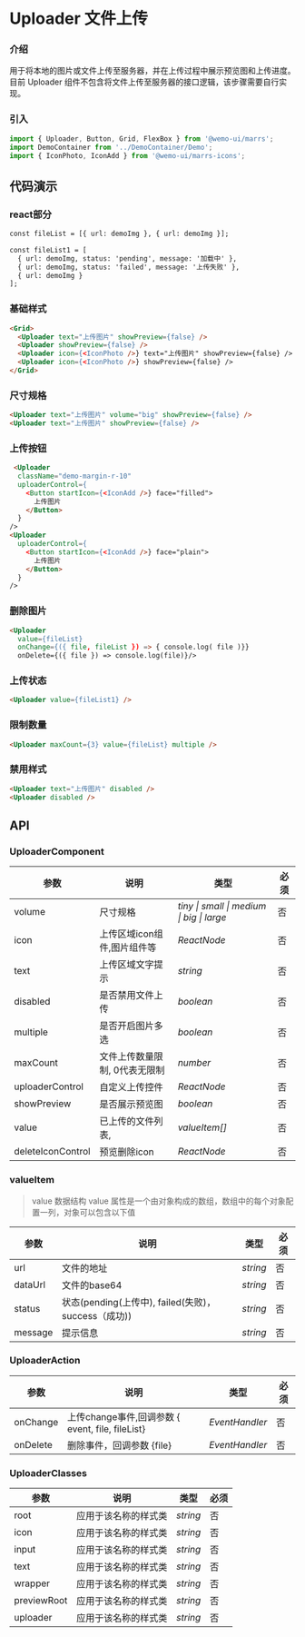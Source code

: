 # Uploader 文件上传

### 介绍

用于将本地的图片或文件上传至服务器，并在上传过程中展示预览图和上传进度。目前 Uploader 组件不包含将文件上传至服务器的接口逻辑，该步骤需要自行实现。

### 引入

```js
import { Uploader, Button, Grid, FlexBox } from '@wemo-ui/marrs';
import DemoContainer from '../DemoContainer/Demo';
import { IconPhoto, IconAdd } from '@wemo-ui/marrs-icons';
```

## 代码演示

### react部分

```html
const fileList = [{ url: demoImg }, { url: demoImg }];

const fileList1 = [
  { url: demoImg, status: 'pending', message: '加载中' },
  { url: demoImg, status: 'failed', message: '上传失败' },
  { url: demoImg }
];
```

### 基础样式

```html
<Grid>
  <Uploader text="上传图片" showPreview={false} />
  <Uploader showPreview={false} />
  <Uploader icon={<IconPhoto />} text="上传图片" showPreview={false} />
  <Uploader icon={<IconPhoto />} showPreview={false} />
</Grid>
```
### 尺寸规格

```html
<Uploader text="上传图片" volume="big" showPreview={false} />
<Uploader text="上传图片" showPreview={false} />
```
### 上传按钮

```html
 <Uploader
  className="demo-margin-r-10"
  uploaderControl={
    <Button startIcon={<IconAdd />} face="filled">
      上传图片
    </Button>
  }
/>
<Uploader
  uploaderControl={
    <Button startIcon={<IconAdd />} face="plain">
      上传图片
    </Button>
  }
/>
```
### 删除图片

```html
<Uploader
  value={fileList}
  onChange={({ file, fileList }) => { console.log( file )}}
  onDelete={({ file }) => console.log(file)}/>
```
### 上传状态

```html
<Uploader value={fileList1} />
```
### 限制数量

```html
<Uploader maxCount={3} value={fileList} multiple />
```
### 禁用样式

```html
<Uploader text="上传图片" disabled />
<Uploader disabled />
```


## API

### UploaderComponent


|参数|说明|类型|必须|
|--|--|--|--|
|volume|尺寸规格|_tiny \| small \| medium \| big \| large_|否|
|icon| 上传区域icon组件,图片组件等|_ReactNode_|否|
|text| 上传区域文字提示|_string_|否|
|disabled| 是否禁用文件上传|_boolean_|否|
|multiple| 是否开启图片多选|_boolean_|否|
|maxCount| 文件上传数量限制, 0代表无限制|_number_|否|
|uploaderControl| 自定义上传控件|_ReactNode_|否|
|showPreview| 是否展示预览图|_boolean_|否|
|value| 已上传的文件列表,|_valueItem[]_|否|
|deleteIconControl| 预览删除icon|_ReactNode_|否|

### valueItem

  > value 数据结构
  > value 属性是一个由对象构成的数组，数组中的每个对象配置一列，对象可以包含以下值
  

|参数|说明|类型|必须|
|--|--|--|--|
|url| 文件的地址|_string_|否|
|dataUrl| 文件的base64|_string_|否|
|status| 状态(pending(上传中), failed(失败)，success（成功))|_string_|否|
|message| 提示信息|_string_|否|

### UploaderAction


|参数|说明|类型|必须|
|--|--|--|--|
|onChange| 上传change事件,回调参数 { event, file, fileList}|_EventHandler_|否|
|onDelete| 删除事件，回调参数 {file}|_EventHandler_|否|

### UploaderClasses


|参数|说明|类型|必须|
|--|--|--|--|
|root|应用于该名称的样式类|_string_|否|
|icon|应用于该名称的样式类|_string_|否|
|input|应用于该名称的样式类|_string_|否|
|text|应用于该名称的样式类|_string_|否|
|wrapper|应用于该名称的样式类|_string_|否|
|previewRoot|应用于该名称的样式类|_string_|否|
|uploader|应用于该名称的样式类|_string_|否|
